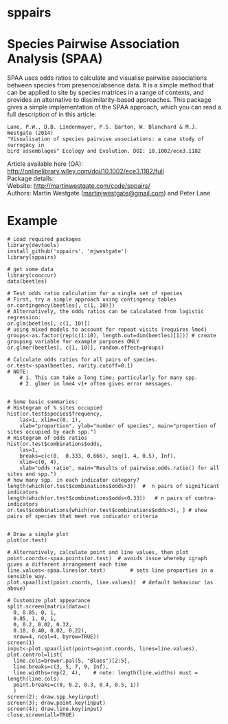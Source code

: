 # sppairs
# Species Pairwise Association Analysis (SPAA)

SPAA uses odds ratios to calculate and visualise pairwise associations between species from presence/absence data. It is a simple method that can be applied to site by species matrices in a range of contexts, and provides an alternative to dissimilarity-based approaches. This package gives a simple implementation of the SPAA approach, which you can read a  full description of in this article:

    Lane, P.W., D.B. Lindenmayer, P.S. Barton, W. Blanchard & M.J. Westgate (2014) 
    "Visualisation of species pairwise associations: a case study of surrogacy in 
    bird assemblages" Ecology and Evolution. DOI: 10.1002/ece3.1182
    
Article available here (OA): http://onlinelibrary.wiley.com/doi/10.1002/ece3.1182/full   
Package details:   
Website: http://martinwestgate.com/code/sppairs/   
Authors: Martin Westgate (<martinjwestgate@gmail.com>) and Peter Lane   

# Example

```
# Load required packages
library(devtools)
install_github('sppairs', 'mjwestgate')
library(sppairs)

# get some data
library(cooccur)
data(beetles)

# Test odds ratio calculation for a single set of species
# First, try a simple approach using contingency tables
or.contingency(beetles[, c(1, 10)])
# Alternatively, the odds ratios can be calculated from logistic regression:
or.glm(beetles[, c(1, 10)])	
# using mixed models to account for repeat visits (requires lme4)
groups<-as.factor(rep(c(1:10), length.out=dim(beetles)[1])) # create grouping variable for example purposes ONLY
or.glmer(beetles[, c(1, 10)], random.effect=groups)

# Calculate odds ratios for all pairs of species.
or.test<-spaa(beetles, rarity.cutoff=0.1)
# NOTE: 
	# 1. This can take a long time; particularly for many spp.
	# 2. glmer in lme4 v1+ often gives error messages. 


# Some basic summaries:
# Histogram of % sites occupied
hist(or.test$species$frequency, 
	las=1, xlim=c(0, 1),
	xlab="proportion", ylab="number of species", main="proportion of sites occupied by each spp.")
# Histogram of odds ratios
hist(or.test$combinations$odds,
	las=1,
	breaks=c(c(0,  0.333, 0.666), seq(1, 4, 0.5), Inf), 
    xlim=c(0, 4),
	xlab="odds ratio", main="Results of pairwise.odds.ratio() for all sites and spp.")
# how many spp. in each indicator category?
length(which(or.test$combinations$odds>3))	#  n pairs of significant indicators
length(which(or.test$combinations$odds<0.33))	# n pairs of contra-indicators
or.test$combinations[which(or.test$combinations$odds>3), ] # show pairs of species that meet +ve indicator criteria


# Draw a simple plot
plot(or.test)

# Alternatively, calculate point and line values, then plot
point.coords<-spaa.points(or.test)	# avoids issue whereby igraph gives a different arrangement each time
line.values<-spaa.lines(or.test)		# sets line properties in a sensible way.
plot.spaa(list(point.coords, line.values))	# default behaviour (as above)

# Customize plot appearance
split.screen(matrix(data=c(
  0, 0.85, 0, 1,
  0.85, 1, 0, 1,
  0, 0.2, 0.02, 0.32,	
  0.18, 0.40, 0.02, 0.22),
  nrow=4, ncol=4, byrow=TRUE))
screen(1)
input<-plot.spaa(list(points=point.coords, lines=line.values), plot.control=list(
  line.cols=brewer.pal(5, "Blues")[2:5],
  line.breaks=c(3, 5, 7, 9, Inf),
  line.widths=rep(2, 4),	# note: length(line.widths) must = length(line.cols)
  point.breaks=c(0, 0.2, 0.3, 0.4, 0.5, 1))
  )
screen(2); draw.spp.key(input)
screen(3); draw.point.key(input)
screen(4); draw.line.key(input)
close.screen(all=TRUE)
```
